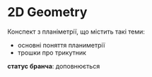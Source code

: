 # 2D Geometry
Конспект з планіметрії, що містить такі теми:
- основні поняття планиметрії
- трошки про трикутник

**статус бранча**: доповнюється
